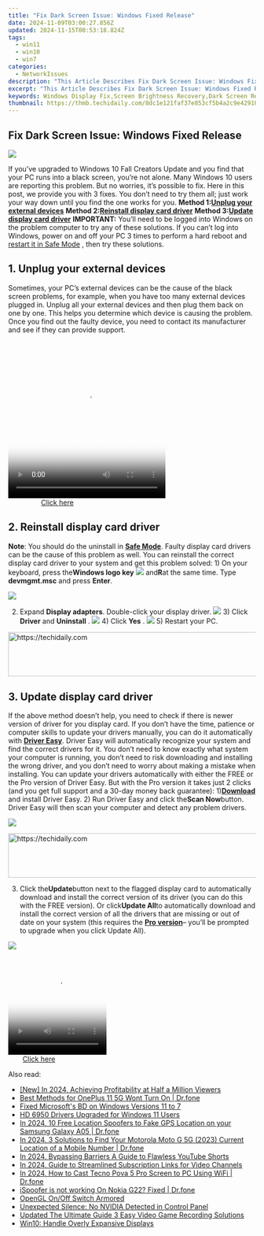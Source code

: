 ```yaml
---
title: "Fix Dark Screen Issue: Windows Fixed Release"
date: 2024-11-09T03:00:27.856Z
updated: 2024-11-15T00:53:18.824Z
tags:
  - win11
  - win10
  - win7
categories:
  - NetworkIssues
description: "This Article Describes Fix Dark Screen Issue: Windows Fixed Release"
excerpt: "This Article Describes Fix Dark Screen Issue: Windows Fixed Release"
keywords: Windows Display Fix,Screen Brightness Recovery,Dark Screen Resolution (Win10),Display Problems in Windows,Fix Dark Screen on PC,Correcting Low Display Brightness (Windows),Optimizing Windows Screen Clarity
thumbnail: https://thmb.techidaily.com/8dc1e121faf37e853cf5b4a2c9e429100f4acf86a44ca231431cd5b1e8fdd239.jpg
---
```


## Fix Dark Screen Issue: Windows Fixed Release

![](https://images.drivereasy.com/wp-content/uploads/2016/10/windows-10-black-screen.png)

If you’ve upgraded to Windows 10 Fall Creators Update and you find that your PC runs into a black screen, you’re not alone. Many Windows 10 users are reporting this problem. But no worries, it’s possible to fix. Here in this post, we provide you with 3 fixes. You don’t need to try them all; just work your way down until you find the one works for you.   **Method 1:[Unplug your external devices](#m1)**   **Method 2:[Reinstall display card driver](#m2)**   **Method 3:[Update display card driver](#m3)** **IMPORTANT:**  You’ll need to be logged into Windows on the problem computer to try any of these solutions. If you can’t log into Windows, power on and off your PC 3 times to perform a hard reboot and [restart it in Safe Mode](https://tools.techidaily.com/drivereasy/download/) , then try these solutions.

## 1\. Unplug your external devices

 Sometimes, your PC’s external devices can be the cause of the black screen problems, for example, when you have too many external devices plugged in. Unplug all your external devices and then plug them back on one by one. This helps you determine which device is causing the problem. Once you find out the faulty device, you need to contact its manufacturer and see if they can provide support.

<!-- affiliate ads begin -->
<span id="1498635">
					<video width="320" height="320" style="cursor:pointer"
           poster="//a.impactradius-go.com/display-clicktoplayimage/1498635.png"
           onclick="if(!this.playClicked){this.play();this.setAttribute('controls',true);this.playClicked=true;}">
	   <source src="//a.impactradius-go.com/display-ad/17326-1498635">
	   <img src="//a.impactradius-go.com/display-clicktoplayimage/1498635.png" style="border: none; height: 100%; width: 100%; object-fit: contain">
	</video>
	<div style="width:200px;text-align:center"><a href="javascript:window.open(decodeURIComponent('https%3A%2F%2Fancheer.sjv.io%2Fc%2F5597632%2F1498635%2F17326'), '_blank');void(0);">Click here</a></div>
</span>
<img height="0" width="0" src="https://imp.pxf.io/i/5597632/1498635/17326" style="position:absolute;visibility:hidden;" border="0" />
<!-- affiliate ads end -->

## 2\. Reinstall display card driver

**Note**: You should do the uninstall in [**Safe Mode**](https://tools.techidaily.com/drivereasy/download/). Faulty display card drivers can be the cause of this problem as well. You can reinstall the correct display card driver to your system and get this problem solved: 1) On your keyboard, press the**Windows logo key** ![](https://images.drivereasy.com/wp-content/uploads/2016/10/img_5811a625cdad7.png) and**R**at the same time. Type **devmgmt.msc** and press **Enter**.

![](https://images.drivereasy.com/wp-content/uploads/2017/09/img_59c24493dcfb1.png)

2) Expand **Display adapters**. Double-click your display driver. ![](https://images.drivereasy.com/wp-content/uploads/2016/10/display-adapters-expand.jpg)  3) Click **Driver** and **Uninstall** . ![](https://images.drivereasy.com/wp-content/uploads/2016/10/uninstall-display-adpater.jpg)  4) Click **Yes** . ![](https://images.drivereasy.com/wp-content/uploads/2016/10/confirm-device-uninstall.png) 5) Restart your PC.

<!-- affiliate ads begin -->
<a href="https://versadesk.pxf.io/c/5597632/1828647/21290" target="_top" id="1828647">
  <img src="//a.impactradius-go.com/display-ad/21290-1828647" border="0" alt="https://techidaily.com" width="728" height="90"/>
</a>
<img height="0" width="0" src="https://versadesk.pxf.io/i/5597632/1828647/21290" style="position:absolute;visibility:hidden;" border="0" />
<!-- affiliate ads end -->

## 3\. Update display card driver

If the above method doesn’t help, you need to check if there is newer version of driver for you display card. If you don’t have the time, patience or computer skills to update your drivers manually, you can do it automatically with [**Driver Easy**](https://tools.techidaily.com/drivereasy/download/). Driver Easy will automatically recognize your system and find the correct drivers for it. You don’t need to know exactly what system your computer is running, you don’t need to risk downloading and installing the wrong driver, and you don’t need to worry about making a mistake when installing. You can update your drivers automatically with either the FREE or the Pro version of Driver Easy. But with the Pro version it takes just 2 clicks (and you get full support and a 30-day money back guarantee): 1)[**Download**](https://tools.techidaily.com/drivereasy/download/) and install Driver Easy. 2) Run Driver Easy and click the**Scan Now**button. Driver Easy will then scan your computer and detect any problem drivers.

![](https://images.drivereasy.com/wp-content/uploads/2017/09/img_59c245c4a6b9e.png)

<!-- affiliate ads begin -->
<a href="https://appsumo.8odi.net/c/5597632/2151854/7443" target="_top" id="2151854">
  <img src="//a.impactradius-go.com/display-ad/7443-2151854" border="0" alt="https://techidaily.com" width="600" height="90"/>
</a>
<img height="0" width="0" src="https://appsumo.8odi.net/i/5597632/2151854/7443" style="position:absolute;visibility:hidden;" border="0" />
<!-- affiliate ads end -->

3) Click the**Update**button next to the flagged display card to automatically download and install the correct version of its driver (you can do this with the FREE version). Or click**Update All**to automatically download and install the correct version of all the drivers that are missing or out of date on your system (this requires the [**Pro version**](https://tools.techidaily.com/drivereasy/download/)– you’ll be prompted to upgrade when you click Update All).

![](https://images.drivereasy.com/wp-content/uploads/2017/09/img_59c2460315f83.jpg)

<!-- affiliate ads begin -->
<span id="1328683">
					<video width="200" height="200" style="cursor:pointer"
           poster="//a.impactradius-go.com/display-clicktoplayimage/1328683.png"
           onclick="if(!this.playClicked){this.play();this.setAttribute('controls',true);this.playClicked=true;}">
	   <source src="//a.impactradius-go.com/display-ad/15852-1328683">
	   <img src="//a.impactradius-go.com/display-clicktoplayimage/1328683.png" style="border: none; height: 100%; width: 100%; object-fit: contain">
	</video>
	<div style="width:125px;text-align:center"><a href="javascript:window.open(decodeURIComponent('https%3A%2F%2Fthefitville.pxf.io%2Fc%2F5597632%2F1328683%2F15852'), '_blank');void(0);">Click here</a></div>
</span>
<img height="0" width="0" src="https://imp.pxf.io/i/5597632/1328683/15852" style="position:absolute;visibility:hidden;" border="0" />
<!-- affiliate ads end -->

<ins class="adsbygoogle"
     style="display:block"
     data-ad-format="autorelaxed"
     data-ad-client="ca-pub-7571918770474297"
     data-ad-slot="1223367746"></ins>

<ins class="adsbygoogle"
     style="display:block"
     data-ad-client="ca-pub-7571918770474297"
     data-ad-slot="8358498916"
     data-ad-format="auto"
     data-full-width-responsive="true"></ins>

<span class="atpl-alsoreadstyle">Also read:</span>
<div><ul>
<li><a href="https://youtube-sure.techidaily.com/n-2024-achieving-profitability-at-half-a-million-viewers/"><u>[New] In 2024, Achieving Profitability at Half a Million Viewers</u></a></li>
<li><a href="https://howto.techidaily.com/best-methods-for-oneplus-11-5g-wont-turn-on-drfone-by-drfone-fix-android-problems-fix-android-problems/"><u>Best Methods for OnePlus 11 5G Wont Turn On | Dr.fone</u></a></li>
<li><a href="https://network-issues.techidaily.com/fixed-microsofts-bd-on-windows-versions-11-to-7/"><u>Fixed Microsoft's BD on Windows Versions 11 to 7</u></a></li>
<li><a href="https://network-issues.techidaily.com/hd-6950-drivers-upgraded-for-windows-11-users/"><u>HD 6950 Drivers Upgraded for Windows 11 Users</u></a></li>
<li><a href="https://android-location.techidaily.com/in-2024-10-free-location-spoofers-to-fake-gps-location-on-your-samsung-galaxy-a05-drfone-by-drfone-virtual/"><u>In 2024, 10 Free Location Spoofers to Fake GPS Location on your Samsung Galaxy A05 | Dr.fone</u></a></li>
<li><a href="https://android-location-track.techidaily.com/in-2024-3-solutions-to-find-your-motorola-moto-g-5g-2023-current-location-of-a-mobile-number-drfone-by-drfone-virtual-android/"><u>In 2024, 3 Solutions to Find Your Motorola Moto G 5G (2023) Current Location of a Mobile Number | Dr.fone</u></a></li>
<li><a href="https://youtube-tips.techidaily.com/24-bypassing-barriers-a-guide-to-flawless-youtube-shorts/"><u>In 2024, Bypassing Barriers A Guide to Flawless YouTube Shorts</u></a></li>
<li><a href="https://youtube-help.techidaily.com/in-2024-guide-to-streamlined-subscription-links-for-video-channels/"><u>In 2024, Guide to Streamlined Subscription Links for Video Channels</u></a></li>
<li><a href="https://screen-mirror.techidaily.com/in-2024-how-to-cast-tecno-pova-5-pro-screen-to-pc-using-wifi-drfone-by-drfone-android/"><u>In 2024, How to Cast Tecno Pova 5 Pro Screen to PC Using WiFi | Dr.fone</u></a></li>
<li><a href="https://fake-location.techidaily.com/ispoofer-is-not-working-on-nokia-g22-fixed-drfone-by-drfone-virtual-android/"><u>iSpoofer is not working On Nokia G22? Fixed | Dr.fone</u></a></li>
<li><a href="https://network-issues.techidaily.com/opengl-onoff-switch-armored/"><u>OpenGL On/Off Switch Armored</u></a></li>
<li><a href="https://network-issues.techidaily.com/unexpected-silence-no-nvidia-detected-in-control-panel/"><u>Unexpected Silence: No NVIDIA Detected in Control Panel</u></a></li>
<li><a href="https://video-creation-software.techidaily.com/updated-the-ultimate-guide-3-easy-video-game-recording-solutions/"><u>Updated The Ultimate Guide 3 Easy Video Game Recording Solutions</u></a></li>
<li><a href="https://network-issues.techidaily.com/win10-handle-overly-expansive-displays/"><u>Win10: Handle Overly Expansive Displays</u></a></li>
</ul></div>

